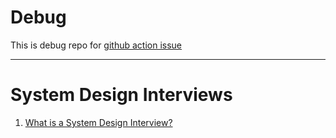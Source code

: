 # Debug

This is debug repo for [github action issue](https://github.com/ZanderZhao/gitbook-action/issues/16)

---

# System Design Interviews



1. [What is a System Design Interview?](system-design-interviews/what-is-a-system-design-interview.md)
